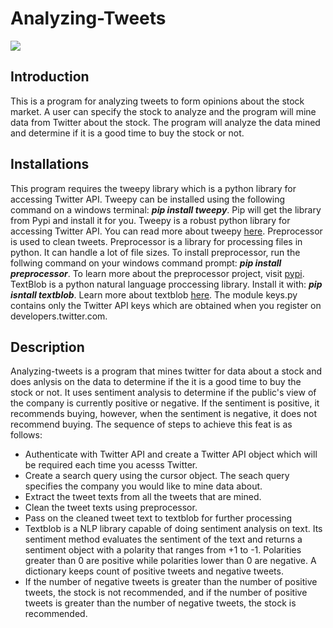 # Analyzing-Tweets
<img src="https://cdn.pixabay.com/photo/2015/01/02/20/14/smartphone-586944_1280.jpg">

## Introduction
This is a program for analyzing tweets to form opinions about the stock market. A user can specify the stock to analyze and the program will mine data from Twitter about the stock. The program will analyze the data mined and determine if it is a good time to buy the stock or not. 

## Installations
This program requires the tweepy library which is a python library for accessing Twitter API. Tweepy can be installed using the following command on a windows terminal: ***pip install tweepy***. Pip will get the library from Pypi and install it for you. Tweepy is a robust python library for accessing Twitter API. You can read more about tweepy [here](https://pypi.org/project/tweepy/). Preprocessor is used to clean tweets. Preprocessor is a library for processing files in python. It can handle a lot of file sizes. To install preprocessor, run the follwing command on your windows command prompt: ***pip install preprocessor***. To learn more about the preprocessor project, visit [pypi](https://pypi.org/project/preprocessor/). TextBlob is a python natural language proccessing library. Install it with: ***pip isntall textblob***. Learn more about textblob [here](https://pypi.org/project/textblob/).
The module keys.py contains only the Twitter API keys which are obtained when you register on developers.twitter.com. 

## Description
Analyzing-tweets is a program that mines twitter for data about a stock and does anlysis on the data to determine if the it is a good time to buy the stock or not. It uses sentiment analysis to determine if the public's view of the company is currently positive or negative. If the sentiment is positive, it recommends buying, however, when the sentiment is negative, it does not recommend buying. The sequence of steps to achieve this feat is as follows:
* Authenticate with Twitter API and create a Twitter API object which will be required each time you acesss Twitter.
* Create a search query using the cursor object. The seach query specifies the company you would like to mine data about. 
* Extract the tweet texts from all the tweets that are mined. 
* Clean the tweet texts using preprocessor.
* Pass on the cleaned tweet text to textblob for further processing
* Textblob is a NLP library capable of doing sentiment analysis on text. Its sentiment method evaluates the sentiment of the text and returns a sentiment object with a polarity that ranges from +1 to -1. Polarities greater than 0 are positive while polarities lower than 0 are negative. A dictionary keeps count of positive tweets and negative tweets. 
* If the number of negative tweets is greater than the number of positive tweets, the stock is not recommended, and if the number of positive tweets is greater than the number of negative tweets, the stock is recommended. 
